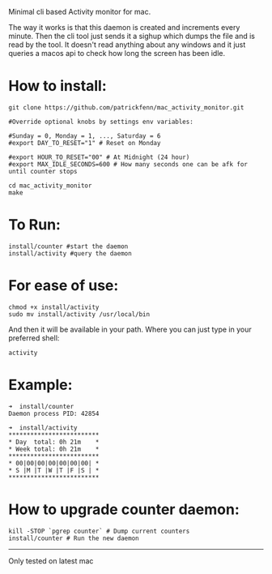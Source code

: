 Minimal cli based Activity monitor for mac.

The way it works is that this daemon is created and increments every minute. Then the cli tool just sends it a sighup which dumps the file and is read by the tool. It doesn't read anything about any windows and it just queries a macos api to check how long the screen has been idle.


# How to install:

```
git clone https://github.com/patrickfenn/mac_activity_monitor.git

#Override optional knobs by settings env variables:

#Sunday = 0, Monday = 1, ..., Saturday = 6
#export DAY_TO_RESET="1" # Reset on Monday

#export HOUR_TO_RESET="00" # At Midnight (24 hour)
#export MAX_IDLE_SECONDS=600 # How many seconds one can be afk for until counter stops

cd mac_activity_monitor
make
```

# To Run:

```
install/counter #start the daemon
install/activity #query the daemon
```

# For ease of use:

```
chmod +x install/activity
sudo mv install/activity /usr/local/bin
```

And then it will be available in your path. Where you can just type in your preferred shell:

```
activity
```

# Example:

```
➜  install/counter
Daemon process PID: 42854
```

```
➜  install/activity
*************************
* Day  total: 0h 21m    *
* Week total: 0h 21m    *
*************************
* 00|00|00|00|00|00|00| *
* S |M |T |W |T |F |S | *
*************************
```

# How to upgrade counter daemon:

```
kill -STOP `pgrep counter` # Dump current counters
install/counter # Run the new daemon
```

---

Only tested on latest mac